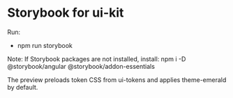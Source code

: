 # Storybook for ui-kit

Run:
- npm run storybook

Note: If Storybook packages are not installed, install:
  npm i -D @storybook/angular @storybook/addon-essentials

The preview preloads token CSS from ui-tokens and applies theme-emerald by default.

